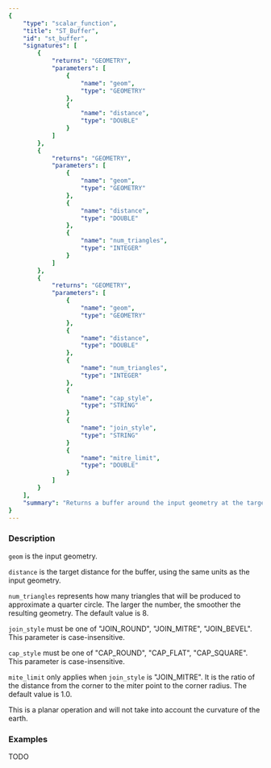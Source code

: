 ```yaml
---
{
    "type": "scalar_function",
    "title": "ST_Buffer",
    "id": "st_buffer",
    "signatures": [
        {
            "returns": "GEOMETRY",
            "parameters": [
                {
                    "name": "geom",
                    "type": "GEOMETRY"
                },
                {
                    "name": "distance",
                    "type": "DOUBLE"
                }
            ]
        },
        {
            "returns": "GEOMETRY",
            "parameters": [
                {
                    "name": "geom",
                    "type": "GEOMETRY"
                },
                {
                    "name": "distance",
                    "type": "DOUBLE"
                },
                {
                    "name": "num_triangles",
                    "type": "INTEGER"
                }
            ]
        },
        {   
            "returns": "GEOMETRY",
            "parameters": [
                {
                    "name": "geom",
                    "type": "GEOMETRY"
                },
                {
                    "name": "distance",
                    "type": "DOUBLE"
                },
                {
                    "name": "num_triangles",
                    "type": "INTEGER"
                },
                {
                    "name": "cap_style",
                    "type": "STRING"
                }
                {
                    "name": "join_style",
                    "type": "STRING"
                }
                {
                    "name": "mitre_limit",
                    "type": "DOUBLE"
                }
            ]
        }
    ],
    "summary": "Returns a buffer around the input geometry at the target distance"
}
---
```


### Description

`geom` is the input geometry.

`distance` is the target distance for the buffer, using the same units as the input geometry.

`num_triangles` represents how many triangles that will be produced to approximate a quarter circle. The larger the number, the smoother the resulting geometry. The default value is 8.

`join_style` must be one of "JOIN_ROUND", "JOIN_MITRE", "JOIN_BEVEL". This parameter is case-insensitive.

`cap_style` must be one of "CAP_ROUND", "CAP_FLAT", "CAP_SQUARE". This parameter is case-insensitive.

`mite_limit` only applies when `join_style` is "JOIN_MITRE". It is the ratio of the distance from the corner to the miter point to the corner radius. The default value is 1.0.

This is a planar operation and will not take into account the curvature of the earth.

### Examples

TODO

